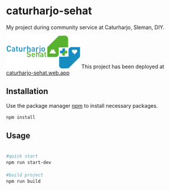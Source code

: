 # caturharjo-sehat

My project during community service at Caturharjo, Sleman, DIY.

<img src="https://github.com/royanagist/caturharjo-sehat/blob/main/src/public/image/logo2.png?raw=true" alt="logo" width="200"/>
This project has been deployed at <a href="https://caturharjo-sehat.web.app/">caturharjo-sehat.web.app</a>

## Installation

Use the package manager [npm](https://www.npmjs.com/) to install necessary packages.

```bash
npm install
```

## Usage

```bash

#quick start
npm run start-dev

#build project
npm run build
